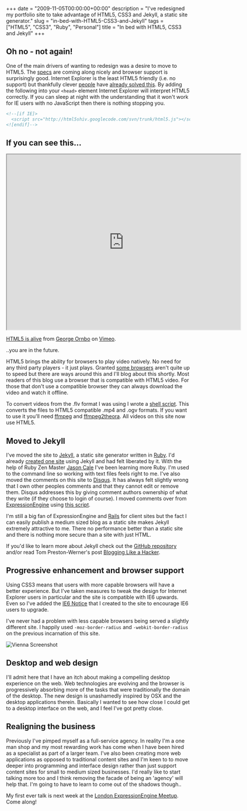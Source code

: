 +++
date = "2009-11-05T00:00:00+00:00"
description = "I've redesigned my portfolio site to take advantage of HTML5, CSS3 and Jekyll, a static site generator."
slug = "in-bed-with-HTML5-CSS3-and-Jekyll"
tags = ["HTML5", "CSS3", "Ruby", "Personal"]
title = "In bed with HTML5, CSS3 and Jekyll"
+++

## Oh no - not again!

One of the main drivers of wanting to redesign was a desire to move to HTML5.
The <a href="http://dev.w3.org/html5/spec/">specs</a> are coming along nicely
and browser support is surprisingly good. Internet Explorer is the least HTML5
friendly (i.e. no support) but thankfully clever
<a href="http://ejohn.org/blog/html5-shiv/">people</a> have
<a href="http://remysharp.com/2009/01/07/html5-enabling-script/">already solved
this</a>. By adding the following into your <code>&lt;head&gt;</code> element
Internet Explorer will interpret HTML5 correctly. If you can sleep at night with
the understanding that it won't work for IE users with no JavaScript then there
is nothing stopping you.

```html
<!--[if IE]>
  <script src="http://html5shiv.googlecode.com/svn/trunk/html5.js"></script>
<![endif]-->
```

## If you can see this...

<iframe src="https://player.vimeo.com/video/33020750?title=0&amp;byline=0&amp;portrait=0" width="640" height="480" allowFullScreen></iframe>

<a href="https://vimeo.com/33020750">HTML5 is alive</a> from
<a href="https://vimeo.com/shapeshed">George Ornbo</a> on
<a href="https://vimeo.com">Vimeo</a>.

..you are in the future.

HTML5 brings the ability for browsers to play video natively. No need for any
third party players - it just plays. Granted
<a href="http://www.microsoft.com/windows/Internet-explorer/default.aspx">some
browsers</a> aren't quite up to speed but there are ways around this and I'll
blog about this shortly. Most readers of this blog use a browser that is
compatible with HTML5 video. For those that don't use a compatible browser they
can always download the video and watch it offline.

To convert videos from the .flv format I was using I wrote a
<a href="http://gist.github.com/223459">shell script</a>. This converts the
files to HTML5 compatible .mp4 and .ogv formats. If you want to use it you'll
need <a href="http://ffmpeg.org/">ffmpeg</a> and
<a href="http://v2v.cc/~j/ffmpeg2theora/">ffmpeg2theora</a>. All videos on this
site now use HTML5.

## Moved to Jekyll

I've moved the site to
<a href="http://wiki.github.com/mojombo/jekyll">Jekyll</a>, a static site
generator written in <a href="http://www.ruby-lang.org/">Ruby</a>. I'd already
<a href="http://shapeshed.github.com/">created one site</a> using Jekyll and had
felt liberated by it. With the help of Ruby Zen Master
<a href="http://jaseandtonic.com/">Jason Cale</a> I've been learning more Ruby.
I'm used to the command line so working with text files feels right to me. I've
also moved the comments on this site to <a href="http://disqus.com/">Disqus</a>.
It has always felt slightly wrong that I own other peoples comments and that
they cannot edit or remove them. Disqus addresses this by giving comment authors
ownership of what they write (if they choose to login of course). I moved
comments over from <a href="http://expressionengine.com/">ExpressionEngine</a>
using <a href="http://gist.github.com/202802">this script</a>.

I'm still a big fan of ExpressionEngine and
<a href="http://rubyonrails.org">Rails</a> for client sites but the fact I can
easily publish a medium sized blog as a static site makes Jekyll extremely
attractive to me. There no performance better than a static site and there is
nothing more secure than a site with just HTML.

If you'd like to learn more about Jekyll check out the
<a href="http://wiki.github.com/mojombo/jekyll">GitHub repository</a> and/or
read Tom Preston-Werner's post
<a href="http://tom.preston-werner.com/2008/11/17/blogging-like-a-hacker.html">Blogging
Like a Hacker</a>.

## Progressive enhancement and browser support

Using CSS3 means that users with more capable browsers will have a better
experience. But I've taken measures to tweak the design for Internet Explorer
users in particular and the site is compatible with IE6 upwards. Even so I've
added the <a href="http://shapeshed.github.com/ie6-notice/">IE6 Notice</a> that
I created to the site to encourage IE6 users to upgrade.

I've never had a problem with less capable browsers being served a slightly
different site. I happily used <code>-moz-border-radius</code> and
<code>-webkit-border-radius</code> on the previous incarnation of this site.

![Vienna Screenshot][1]

## Desktop and web design

I'll admit here that I have an itch about making a compelling desktop experience
on the web. Web technologies are evolving and the browser is progressively
absorbing more of the tasks that were traditionally the domain of the desktop.
The new design is unashamedly inspired by OSX and the desktop applications
therein. Basically I wanted to see how close I could get to a desktop interface
on the web, and I feel I've got pretty close.

## Realigning the business

Previously I've pimped myself as a full-service agency. In reality I'm a one man
shop and my most rewarding work has come when I have been hired as a specialist
as part of a larger team. I've also been creating more web applications as
opposed to traditional content sites and I'm keen to to move deeper into
programming and interface design rather than just support content sites for
small to medium sized businesses. I'd really like to start talking more too and
I think removing the facade of being an 'agency' will help that. I'm going to
have to learn to come out of the shadows though..

My first ever talk is next week at the
<a href="http://www.meetup.com/londoneers/calendar/11667855/">London
ExpressionEngine Meetup</a>. Come along!

[1]: /images/articles/border_radius_comparison.png
